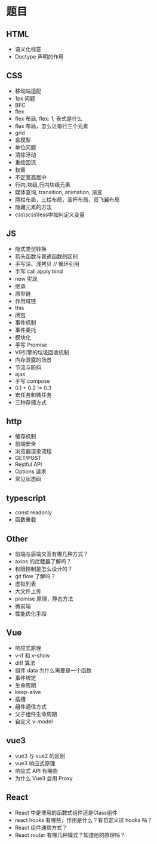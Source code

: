 # 题目

## HTML

- 语义化标签
- Doctype 声明的作用

## CSS

- 移动端适配
- 1px 问题
- BFC
- flex
- flex 布局, flex: 1; 表式是什么
- flex 布局，怎么让每行三个元素
- grid
- 盒模型
- 单位问题
- 清除浮动
- 重绘回流
- 权重
- 不定宽高居中
- 行内,块级,行内块级元素
- 媒体查询, transition, animation, 渐变
- 两栏布局，三栏布局，圣杯布局，双飞翼布局
- 隐藏元素的方法
- css\scss\less中如何定义变量

## JS

- 隐式类型转换
- 箭头函数与普通函数的区别
- 手写深、浅拷贝 // 循环引用
- 手写 call apply bind
- new 实现
- 继承
- 原型链
- 作用域链
- this
- 闭包
- 事件机制
- 事件委托
- 模块化
- 手写 Promise
- V8引擎的垃圾回收机制
- 内存泄露的场景
- 节流与防抖
- ajax
- 手写 compose
- 0.1 + 0.2 != 0.3
- 宏任务和微任务
- 三种存储方式

## http

- 缓存机制
- 前端安全
- 浏览器渲染流程
- GET/POST
- Restful API
- Options 请求
- 常见状态码

## typescript

- const readonly
- 函数重载

## Other

- 前端与后端交互有哪几种方式？
- axios 的拦截器了解吗？
- 权限控制是怎么设计的？
- git flow 了解吗？
- 虚拟列表
- 大文件上传
- promise 原理，静态方法
- 微前端
- 性能优化手段

## Vue

- 响应式原理
- v-if 和 v-show
- diff 算法
- 组件 data 为什么需要是一个函数
- 事件绑定
- 生命周期
- keep-alive
- 插槽
- 组件通信方式
- 父子组件生命周期
- 自定义 v-model

## vue3

- vue3 与 vue2 的区别
- vue3 响应式原理
- 响应式 API 有哪些
- 为什么 Vue3 会用 Proxy

## React 

- React 中是使用的函数式组件还是Class组件
- react hooks 有哪些，作用是什么？有自定义过 hooks 吗？
- React 组件通信方式？
- React router 有哪几种模式？知道他的原理吗？

